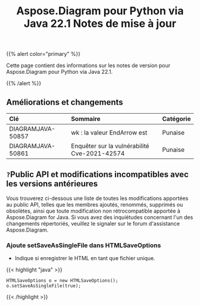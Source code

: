 ﻿---
title: Aspose.Diagram pour Python via Java 22.1 Notes de mise à jour
type: docs
weight: 27
url: /fr/java/aspose-diagram-for-python-via-java-22-1-release-notes/
---
{{% alert color="primary" %}}

Cette page contient des informations sur les notes de version pour Aspose.Diagram pour Python via Java 22.1.


{{% /alert %}}
## **Améliorations et changements**

|**Clé**|**Sommaire**|**Catégorie**|
|:- |:- |:- |
|DIAGRAMJAVA-50857|wk : la valeur EndArrow est|Punaise|
|DIAGRAMJAVA-50861|Enquêter sur la vulnérabilité Cve-2021-42574|Punaise|

## `?`**Public API et modifications incompatibles avec les versions antérieures**
Vous trouverez ci-dessous une liste de toutes les modifications apportées au public API, telles que les membres ajoutés, renommés, supprimés ou obsolètes, ainsi que toute modification non rétrocompatible apportée à Aspose.Diagram for Java. Si vous avez des inquiétudes concernant l'un des changements répertoriés, veuillez le signaler sur le forum d'assistance Aspose.Diagram.

### **Ajoute setSaveAsSingleFile dans HTMLSaveOptions**
- Indique si enregistrer le HTML en tant que fichier unique.

{{< highlight "java" >}}

    HTMLSaveOptions o = new HTMLSaveOptions();    
    o.setSaveAsSingleFile(true);

{{< /highlight >}}

